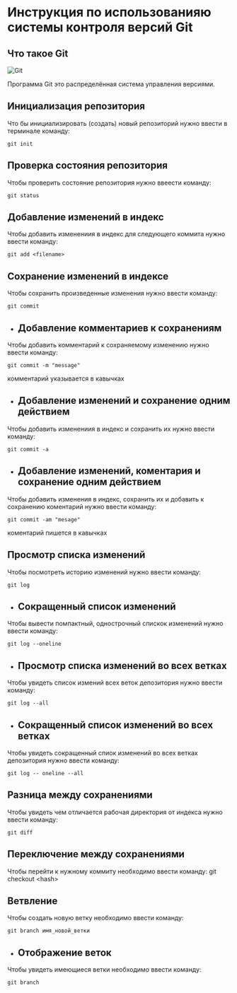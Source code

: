 # **Инструкция по использованияю системы контроля версий Git**

## Что такое Git

![Git](git.jpg) 

Программа Git это распределённая система управления версиями.

## Инициализация репозитория

Что бы инициализировать (создать) новый репозиторий нужно ввести в терминале команду:

    git init
## Проверка состояния репозитория

Чтобы проверить состояние репозитория нужно ввеести команду:

    git status
## Добавление изменений в индекс

Чтобы добавить изменениия в индекс для следующего коммита нужно ввести команду:

    git add <filename>
## Сохранение изменений в индексе

Чтобы сохранить произведенные изменения нужно ввести команду:

    git commit
* ## Добавление комментариев к сохранениям

Чтобы добавить комментарий к сохраняемому изменению нужно ввести команду:

    git commit -m "message"
комментарий указывается в кавычках

* ## Добавление изменений и сохранение одним действием

Чтобы добавить изменениия в индекс и сохранить их нужно ввести команду:

    git commit -a
* ## Добавление изменений, коментария и сохранение одним действием

Чтобы добавить изменения в индекс, сохранить их и добавить к сохранению коментарий нужно ввести команду:

    git commit -am "mesage"
коментарий пишется в кавычках

## Просмотр списка изменений

Чтобы посмотреть историю изменений нужно ввести команду:

    git log
* ## Сокращенный список изменений

Чтобы вывести помпактный, однострочный спискок изменений нужно ввести команду:

    git log --oneline
* ## Просмотр списка изменений во всех ветках
Чтобы увидеть список измений всех веток депозитория нужно ввести команду:

    git log --all
* ## Сокращенный список изменений во всех ветках

Чтобы увидеть сокращенный спиок изменений во всех ветках депозитория нужно ввести команду:

    git log -- oneline --all
## Разница между сохранениями

Чтобы увидеть чем отличается рабочая директория от индекса нужно ввести команду:
    
    git diff
## Переключение между сохранениями

Чтобы перейти к нужному коммиту необходимо ввести команду:
git checkout \<hash>

## Ветвление

Чтобы создать новую ветку необходимо ввести команду:

    git branch имя_новой_ветки
* ## Отображение веток
Чтобы увидеть имеющиеся ветки необходимо ввести команду:

    git branch
